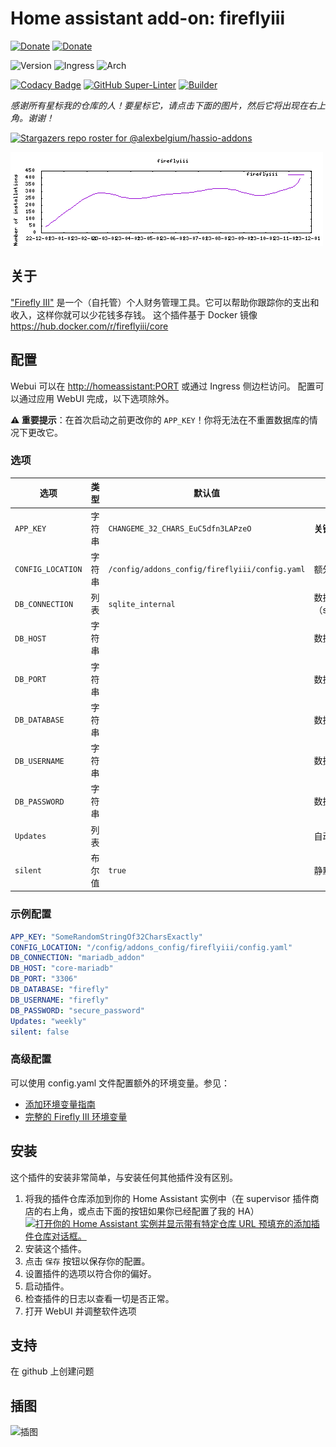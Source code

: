 # Home assistant add-on: fireflyiii

[![Donate][donation-badge]](https://www.buymeacoffee.com/alexbelgium)
[![Donate][paypal-badge]](https://www.paypal.com/donate/?hosted_button_id=DZFULJZTP3UQA)

![Version](https://img.shields.io/badge/dynamic/yaml?label=版本&query=%24.version&url=https%3A%2F%2Fraw.githubusercontent.com%2Falexbelgium%2Fhassio-addons%2Fmaster%2Ffireflyiii%2Fconfig.yaml)
![Ingress](https://img.shields.io/badge/dynamic/yaml?label=Ingress&query=%24.ingress&url=https%3A%2F%2Fraw.githubusercontent.com%2Falexbelgium%2Fhassio-addons%2Fmaster%2Ffireflyiii%2Fconfig.yaml)
![Arch](https://img.shields.io/badge/dynamic/yaml?color=success&label=Arch&query=%24.arch&url=https%3A%2F%2Fraw.githubusercontent.com%2Falexbelgium%2Fhassio-addons%2Fmaster%2Ffireflyiii%2Fconfig.yaml)

[![Codacy Badge](https://app.codacy.com/project/badge/Grade/9c6cf10bdbba45ecb202d7f579b5be0e)](https://www.codacy.com/gh/alexbelgium/hassio-addons/dashboard?utm_source=github.com&utm_medium=referral&utm_content=alexbelgium/hassio-addons&utm_campaign=Badge_Grade)
[![GitHub Super-Linter](https://img.shields.io/github/actions/workflow/status/alexbelgium/hassio-addons/weekly-supelinter.yaml?label=Lint%20code%20base)](https://github.com/alexbelgium/hassio-addons/actions/workflows/weekly-supelinter.yaml)
[![Builder](https://img.shields.io/github/actions/workflow/status/alexbelgium/hassio-addons/onpush_builder.yaml?label=Builder)](https://github.com/alexbelgium/hassio-addons/actions/workflows/onpush_builder.yaml)

[donation-badge]: https://img.shields.io/badge/Buy%20me%20a%20coffee%20(no%20paypal)-%23d32f2f?logo=buy-me-a-coffee&style=flat&logoColor=white
[paypal-badge]: https://img.shields.io/badge/Buy%20me%20a%20coffee%20with%20Paypal-0070BA?logo=paypal&style=flat&logoColor=white

_感谢所有星标我的仓库的人！要星标它，请点击下面的图片，然后它将出现在右上角。谢谢！_

[![Stargazers repo roster for @alexbelgium/hassio-addons](https://raw.githubusercontent.com/alexbelgium/hassio-addons/master/.github/stars2.svg)](https://github.com/alexbelgium/hassio-addons/stargazers)

![下载量趋势](https://raw.githubusercontent.com/alexbelgium/hassio-addons/master/fireflyiii/stats.png)

## 关于

["Firefly III"](https://www.firefly-iii.org) 是一个（自托管）个人财务管理工具。它可以帮助你跟踪你的支出和收入，这样你就可以少花钱多存钱。
这个插件基于 Docker 镜像 https://hub.docker.com/r/fireflyiii/core

## 配置

Webui 可以在 <http://homeassistant:PORT> 或通过 Ingress 侧边栏访问。
配置可以通过应用 WebUI 完成，以下选项除外。

**⚠️ 重要提示**：在首次启动之前更改你的 `APP_KEY`！你将无法在不重置数据库的情况下更改它。

### 选项

| 选项 | 类型 | 默认值 | 描述 |
|------|------|--------|------|
| `APP_KEY` | 字符串 | `CHANGEME_32_CHARS_EuC5dfn3LAPzeO` | **关键**：32 字符加密密钥 - 首次运行前更改！ |
| `CONFIG_LOCATION` | 字符串 | `/config/addons_config/fireflyiii/config.yaml` | 额外配置文件的位置 |
| `DB_CONNECTION` | 列表 | `sqlite_internal` | 数据库类型（sqlite_internal/mariadb_addon/mysql/pgsql） |
| `DB_HOST` | 字符串 | | 数据库主机（用于外部数据库） |
| `DB_PORT` | 字符串 | | 数据库端口（用于外部数据库） |
| `DB_DATABASE` | 字符串 | | 数据库名称（用于外部数据库） |
| `DB_USERNAME` | 字符串 | | 数据库用户名（用于外部数据库） |
| `DB_PASSWORD` | 字符串 | | 数据库密码（用于外部数据库） |
| `Updates` | 列表 | | 自动更新计划（hourly/daily/weekly） |
| `silent` | 布尔值 | `true` | 静默模式 - 设置为 false 以获取调试信息 |

### 示例配置

```yaml
APP_KEY: "SomeRandomStringOf32CharsExactly"
CONFIG_LOCATION: "/config/addons_config/fireflyiii/config.yaml"
DB_CONNECTION: "mariadb_addon"
DB_HOST: "core-mariadb"
DB_PORT: "3306"
DB_DATABASE: "firefly"
DB_USERNAME: "firefly"
DB_PASSWORD: "secure_password"
Updates: "weekly"
silent: false
```

### 高级配置

可以使用 config.yaml 文件配置额外的环境变量。参见：
- [添加环境变量指南](https://github.com/alexbelgium/hassio-addons/wiki/Add-Environment-variables-to-your-Addon)
- [完整的 Firefly III 环境变量](https://raw.githubusercontent.com/firefly-iii/firefly-iii/main/.env.example)

## 安装

这个插件的安装非常简单，与安装任何其他插件没有区别。

1. 将我的插件仓库添加到你的 Home Assistant 实例中（在 supervisor 插件商店的右上角，或点击下面的按钮如果你已经配置了我的 HA）
   [![打开你的 Home Assistant 实例并显示带有特定仓库 URL 预填充的添加插件仓库对话框。](https://my.home-assistant.io/badges/supervisor_add_addon_repository.svg)](https://my.home-assistant.io/redirect/supervisor_add_addon_repository/?repository_url=https%3A%2F%2Fgithub.com%2Falexbelgium%2Fhassio-addons)
1. 安装这个插件。
1. 点击 `保存` 按钮以保存你的配置。
1. 设置插件的选项以符合你的偏好。
1. 启动插件。
1. 检查插件的日志以查看一切是否正常。
1. 打开 WebUI 并调整软件选项

## 支持

在 github 上创建问题

## 插图

![插图](https://raw.githubusercontent.com/firefly-iii/firefly-iii/develop/.github/assets/img/imac-complete.png)

[repository]: https://github.com/alexbelgium/hassio-addons